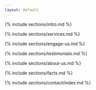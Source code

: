 ```yaml
---
layout: default
---
```


{% include sections/intro.md %}
  
{% include sections/services.md %}

{% include sections/engage-us.md %}

{% include sections/testimonials.md %}

{% include sections/about-us.md %}
  
{% include sections/facts.md %}

{% include sections/contact/index.md %}